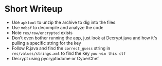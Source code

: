 # Short Writeup

- Use `apktool` to unzip the archive to dig into the files
- Use `mobsf` to decompile and analyze the code
- Note `res/raw/encrypted` exists
- Don't even bother running the app, just look at Decrypt.java and how it's pulling a specific string for the key
- Follow R.java and find the `correct_guess` string in `res/values/strings.xml` to find the key `you win this ctf`
- Decrypt using pycryptodome or CyberChef